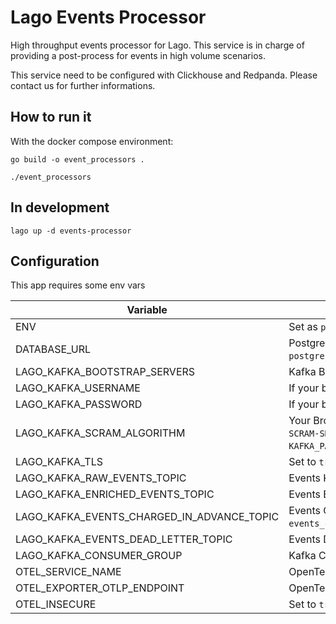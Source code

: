 # Lago Events Processor

High throughput events processor for Lago.
This service is in charge of providing a post-process for events in high volume scenarios.

This service need to be configured with Clickhouse and Redpanda. Please contact us for further informations.


## How to run it

With the docker compose environment:

```shell
go build -o event_processors .

./event_processors
```

## In development

```
lago up -d events-processor
```

## Configuration

This app requires some env vars

|Variable|Description|
|---|---|
|ENV|Set as `production` to not load `.env` file|
| DATABASE_URL | PostgreSQL server URL (eg: `postgresql://lago_user:lago_password@lago_server:5432/lago_db`) |
| LAGO_KAFKA_BOOTSTRAP_SERVERS | Kafka Broker URL with port (eg: `redpanda:9092`) |
| LAGO_KAFKA_USERNAME | If your broker needs auth, your Kafka Username |
| LAGO_KAFKA_PASSWORD | If your broker needs auth, your Kafka password |
| LAGO_KAFKA_SCRAM_ALGORITHM | Your Broker SCRAM algo, supported values are `SCRAM-SHA-256` and `SCRAM-SHA-512`. If your provide a SCRAM Algo, `KAFKA_USERNAME` and `KAFKA_PASSWORD` are required |
| LAGO_KAFKA_TLS | Set to `true` if your broker use a TLS termination |
| LAGO_KAFKA_RAW_EVENTS_TOPIC | Events Kafka Topic (eg: `events_raw`) |
| LAGO_KAFKA_ENRICHED_EVENTS_TOPIC | Events Enriched Kafka Topic (eg: `events_enriched`) |
| LAGO_KAFKA_EVENTS_CHARGED_IN_ADVANCE_TOPIC | Events Charge In Advance Kafka Topic (eg: `events_charge_in_advance`) |
| LAGO_KAFKA_EVENTS_DEAD_LETTER_TOPIC | Events Dead Letter Queue  (eg: `events_dead_letter`) |
| LAGO_KAFKA_CONSUMER_GROUP | Kafka Consumer Group Name for Post Processing |
| OTEL_SERVICE_NAME | OpenTelemetry service name (eg: `events-processor`) |
| OTEL_EXPORTER_OTLP_ENDPOINT | OpenTelemetry server URL |
| OTEL_INSECURE | Set to `true` to use the insecure mode of OpenTelemetry |
